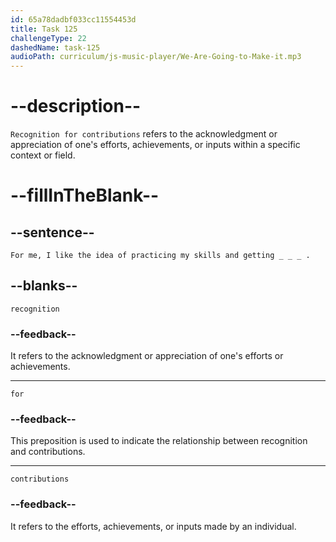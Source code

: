 ```yaml
---
id: 65a78dadbf033cc11554453d
title: Task 125
challengeType: 22
dashedName: task-125
audioPath: curriculum/js-music-player/We-Are-Going-to-Make-it.mp3
---
```


<!--
AUDIO REFERENCE:
Tom: For me, I like the idea of practicing my skills and getting recognition for my contributions.
-->

# --description--

`Recognition for contributions` refers to the acknowledgment or appreciation of one's efforts, achievements, or inputs within a specific context or field.

# --fillInTheBlank--

## --sentence--

`For me, I like the idea of practicing my skills and getting _ _ _ .`

## --blanks--

`recognition`

### --feedback--

It refers to the acknowledgment or appreciation of one's efforts or achievements.

---

`for`

### --feedback--

This preposition is used to indicate the relationship between recognition and contributions.

---

`contributions`

### --feedback--

It refers to the efforts, achievements, or inputs made by an individual.
